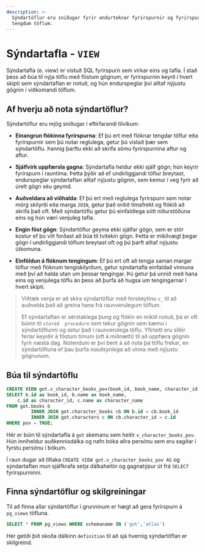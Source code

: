 ```yaml
---
description: >-
  Sýndartöflur eru sniðugar fyrir endurteknar fyrirspurnir og fyrirspurnir sem byggja á mörgum 
  tengdum töflum.
---
```


# Sýndartafla - `VIEW`

Sýndartafla (e. view) er vistuð SQL fyrirspurn sem virkar eins og tafla. Í stað þess að búa til nýja
töflu með föstum gögnum, er fyrirspurnin keyrð í hvert skipti sem sýndartaflan er notuð, og hún
endurspeglar því alltaf nýjustu gögnin í viðkomandi töflum.

## Af hverju að nota sýndartöflur?

Sýndartöflur eru mjög sniðugar í eftirfarandi tilvikum:

- **Einangrun flókinna fyrirspurna**: Ef þú ert með flóknar tengdar töflur eða fyrirspurnir sem þú
  notar reglulega, getur þú vistað þær sem sýndartöflu. Þannig þarftu ekki að skrifa sömu
  fyrirspurnina aftur og aftur.

- **Sjálfvirk uppfærsla gagna**: Sýndartafla heldur ekki sjálf gögn; hún keyrir fyrirspurn í
  rauntíma. Þetta þýðir að ef undirliggjandi töflur breytast, endurspeglar sýndartaflan alltaf
  nýjustu gögnin, sem kemur í veg fyrir að úrelt gögn séu geymd.

- **Auðveldara að viðhalda**: Ef þú ert með reglulega fyrirspurn sem notar mörg skilyrði eða marga
  `JOIN`, getur það orðið tímafrekt og flókið að skrifa það oft. Með sýndartöflu getur þú
  einfaldlega sótt niðurstöðuna eins og hún væri venjuleg tafla.

- **Engin föst gögn**: Sýndartöflur geyma ekki sjálfar gögn, sem er stór kostur ef þú vilt forðast
  að búa til tvítekin gögn. Þetta er mikilvægt þegar gögn í undirliggjandi töflum breytast oft og þú
  þarft alltaf nýjustu útkomuna.

- **Einföldun á flóknum tengingum**: Ef þú ert oft að tengja saman margar töflur með flóknum
  tengiskilyrðum, getur sýndartafla einfaldað vinnuna með því að halda utan um þessar tengingar. Þú
  getur þá unnið með hana eins og venjulega töflu án þess að þurfa að hugsa um tengingarnar í hvert
  skipti.

> Víðtæk venja er að skíra sýndartöflur með forskeytinu `v_` til að auðvelda það að greina hana 
> frá raunverulegum töflum.
> 
> Ef sýndartaflan er sérstaklega þung og flókin en mikið notuð, þá er oft búinn til `stored 
> procedure` sem tekur gögnin sem kæmu í sýndartöflunni og setur það í raunverulega töflu. 
> Yfirleitt eru slíkir ferlar keyrðir á föstum tímum (oft á miðnætti) til að uppfæra gögnin 
> fyrir næsta dag. Notendum er því bent á að nota þá töflu frekar, en sýndartöfluna ef þau þurfa 
> _nauðsynlega_ að vinna með nýjustu gögnunum. 

## Búa til sýndartöflu

```sql
CREATE VIEW got.v_character_books_pov(book_id, book_name, character_id, character_name) AS
SELECT b.id as book_id, b.name as book_name,
    c.id as character_id, c.name as character_name
FROM got.books b
         INNER JOIN got.character_books cb ON b.id = cb.book_id
         INNER JOIN got.characters c ON cb.character_id = c.id
WHERE pov = TRUE;
``` 
Hér er búin til sýndartafla á `got` skemanu sem heitir `v_character_books_pov`. Hún inniheldur 
auðkennisdálka og nafn bóka allra persónu sem eru sagðar í fyrstu persónu í bókum. 

Í raun dugar að tiltaka `CREATE VIEW got.v_character_books_pov AS` og sýndartaflan mun 
sjálfkrafa setja dálkaheitin og gagnatýpur út frá `SELECT` fyrirspurninni.

## Finna sýndartöflur og skilgreiningar

Til að finna allar sýndartöflur í grunninum er hægt að gera fyrirspurn á `pg_views` töfluna.

```sql
SELECT * FROM pg_views WHERE schemaname IN ('got','atlas')
```

Hér getiði þið skoða dálkinn `definition` til að sjá hvernig sýndartöflan er skilgreind.




